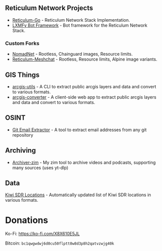 ## Reticulum Network Projects

- [Reticulum-Go](https://github.com/Sudo-Ivan/Reticulum-Go) - Reticulum Network Stack Implementation.
- [LXMFy Bot Framework](https://github.com/lxmfy/LXMFy) - Bot framework for the Reticulum Network Stack.

### Custom Forks

- [NomadNet](https://github.com/Sudo-Ivan/NomadNet) - Rootless, Chainguard images, Resource limits.
- [Reticulum-Meshchat](https://github.com/Sudo-Ivan/reticulum-meshchat) - Rootless, Resource limits, Alpine image variants.

## GIS Things

- [arcgis-utils](https://github.com/Sudo-Ivan/arcgis-utils) - A CLI to extract public arcgis layers and data and convert to various formats.
- [arcgis-converter](https://github.com/Sudo-Ivan/arcgis-converter) - A client-side web app to extract public arcgis layers and data and convert to various formats.

## OSINT

- [Git Email Extractor](https://github.com/Sudo-Ivan/git-email-extractor) - A tool to extract email addresses from any git repository

## Archiving

- [Archiver-zim](https://github.com/Sudo-Ivan/archiver-zim) - My zim tool to archive videos and podcasts, supporting many sources (uses yt-dlp)

## Data

[Kiwi SDR Locations](https://github.com/Sudo-Ivan/web-sdr-locations/blob/main/data/kiwisdr_locations.geojson) - Automatically updated list of Kiwi SDR locations in various formats.

# Donations

Ko-Fi: https://ko-fi.com/X8X610E5JL

Bitcoin: `bc1qwgwdwj6d0cu50flptt0w8d3p8h2qatvzwjg40k`
